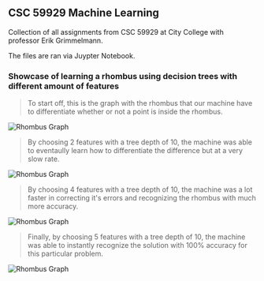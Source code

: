 ## CSC 59929 Machine Learning

Collection of all assignments from CSC 59929 at City College with professor Erik Grimmelmann.


The files are ran via Juypter Notebook.


### Showcase of learning a rhombus using decision trees with different amount of features
>To start off, this is the graph with the rhombus that our machine have to differentiate whether or not a point is inside the rhombus.

![Rhombus Graph](https://i.gyazo.com/3e7925b5bcdc005b13ee73a3b3769ae2.png)

>By choosing 2 features with a tree depth of 10, the machine was able to eventaully learn how to differentiate the difference but at a very slow rate.

![Rhombus Graph](https://i.gyazo.com/96a540656efce5b5e5a5c495058f7812.png)

>By choosing 4 features with a tree depth of 10, the machine was a lot faster in correcting it's errors and recognizing the rhombus with much more accuracy.

![Rhombus Graph](https://i.gyazo.com/5053f241fc3451e41ff803f8dbd49ffa.png)

>Finally, by choosing 5 features with a tree depth of 10, the machine was able to instantly recognize the solution with 100% accuracy for this particular problem.

![Rhombus Graph](https://i.gyazo.com/301efd23818479c944682009a60d42f5.png)
